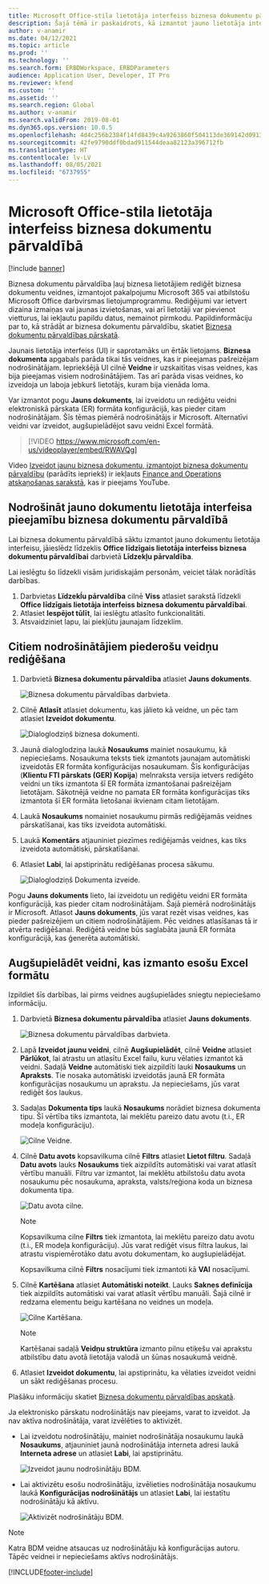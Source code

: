 ```yaml
---
title: Microsoft Office-stila lietotāja interfeiss biznesa dokumentu pārvaldībā
description: Šajā tēmā ir paskaidrots, kā izmantot jauno lietotāja interfeisu (UI) elektroniskā pārskata (ER) struktūras biznesa dokumentu pārvaldības līdzeklī.
author: v-anamir
ms.date: 04/12/2021
ms.topic: article
ms.prod: ''
ms.technology: ''
ms.search.form: ERBDWorkspace, ERBDParameters
audience: Application User, Developer, IT Pro
ms.reviewer: kfend
ms.custom: ''
ms.assetid: ''
ms.search.region: Global
ms.author: v-anamir
ms.search.validFrom: 2019-08-01
ms.dyn365.ops.version: 10.0.5
ms.openlocfilehash: 4d4c256b2384f14fd8439c4a9263860f504113de369142d0913a2538f1f0939f
ms.sourcegitcommit: 42fe9790ddf0bdad911544deaa82123a396712fb
ms.translationtype: HT
ms.contentlocale: lv-LV
ms.lasthandoff: 08/05/2021
ms.locfileid: "6737955"
---
```

# <a name="microsoft-office-style-user-interface-in-business-document-management"></a>Microsoft Office-stila lietotāja interfeiss biznesa dokumentu pārvaldībā

[!include [banner](../includes/banner.md)]

Biznesa dokumentu pārvaldība ļauj biznesa lietotājiem rediģēt biznesa dokumentu veidnes, izmantojot pakalpojumu Microsoft 365 vai atbilstošu Microsoft Office darbvirsmas lietojumprogrammu. Rediģējumi var ietvert dizaina izmaiņas vai jaunas izvietošanas, vai arī lietotāji var pievienot vietturus, lai iekļautu papildu datus, nemainot pirmkodu. Papildinformāciju par to, kā strādāt ar biznesa dokumentu pārvaldību, skatiet [Biznesa dokumentu pārvaldības pārskatā](er-business-document-management.md).

Jaunais lietotāja interfeiss (UI) ir saprotamāks un ērtāk lietojams. **Biznesa dokumenta** apgabals parāda tikai tās veidnes, kas ir pieejamas pašreizējam nodrošinātājam. Iepriekšējā UI cilnē **Veidne** ir uzskaitītas visas veidnes, kas bija pieejamas visiem nodrošinātājiem. Tas arī parāda visas veidnes, ko izveidoja un laboja jebkurš lietotājs, kuram bija vienāda loma.

Var izmantot pogu **Jauns dokuments**, lai izveidotu un rediģētu veidni elektroniskā pārskata (ER) formāta konfigurācijā, kas pieder citam nodrošinātājam. Šīs tēmas piemērā nodrošinātājs ir Microsoft. Alternatīvi veidni var izveidot, augšupielādējot savu veidni Excel formātā.


> [!VIDEO https://www.microsoft.com/en-us/videoplayer/embed/RWAVQg]

Video [Izveidot jaunu biznesa dokumentu, izmantojot biznesa dokumentu pārvaldību](https://youtu.be/gAIYl-mM_pw) (parādīts iepriekš) ir iekļauts [Finance and Operations atskaņošanas sarakstā](https://www.youtube.com/playlist?list=PLcakwueIHoT_SYfIaPGoOhloFoCXiUSyW), kas ir pieejams YouTube.

## <a name="make-the-new-document-ui-in-business-document-management-available"></a>Nodrošināt jauno dokumentu lietotāja interfeisa pieejamību biznesa dokumentu pārvaldībā

Lai biznesa dokumentu pārvaldībā sāktu izmantot jauno dokumentu lietotāja interfeisu, jāieslēdz līdzeklis **Office līdzīgais lietotāja interfeiss biznesa dokumentu pārvaldībai** darbvietā **Līdzekļu pārvaldība**.

Lai ieslēgtu šo līdzekli visām juridiskajām personām, veiciet tālak norādītās darbības.

1. Darbvietas **Lïdzekĺu pārvaldība** cilnē **Viss** atlasiet sarakstā līdzekli **Office līdzīgais lietotāja interfeiss biznesa dokumentu pārvaldībai**.
2. Atlasiet **Iespējot tūlīt**, lai ieslēgtu atlasīto funkcionalitāti.
3. Atsvaidziniet lapu, lai piekļūtu jaunajam līdzeklim.

## <a name="edit-templates-that-are-owned-by-other-providers"></a>Citiem nodrošinātājiem piederošu veidņu rediģēšana

1. Darbvietā **Biznesa dokumentu pārvaldība** atlasiet **Jauns dokuments**.

    ![Biznesa dokumentu pārvaldības darbvieta.](./media/BDM_overview_new_template1.png)

2. Cilnē **Atlasīt** atlasiet dokumentu, kas jālieto kā veidne, un pēc tam atlasiet **Izveidot dokumentu**.

    ![Dialoglodziņš biznesa dokumenti.](./media/BDM_overview_new_template2.png)

3. Jaunā dialoglodziņa laukā **Nosaukums** mainiet nosaukumu, kā nepieciešams. Nosaukuma teksts tiek izmantots jaunajam automātiski izveidotās ER formāta konfigurācijas nosaukumam. Šīs konfigurācijas (**Klientu FTI pārskats (GER) Kopija**) melnraksta versija ietvers rediģēto veidni un tiks izmantota šī ER formāta izmantošanai pašreizējam lietotājam. Sākotnējā veidne no pamata ER formāta konfigurācijas tiks izmantota šī ER formāta lietošanai ikvienam citam lietotājam.
4. Laukā **Nosaukums** nomainiet nosaukumu pirmās rediģējamās veidnes pārskatīšanai, kas tiks izveidota automātiski.
5. Laukā **Komentārs** atjauniniet piezīmes rediģējamās veidnes, kas tiks izveidota automātiski, pārskatīšanai.
6. Atlasiet **Labi**, lai apstiprinātu rediģēšanas procesa sākumu.

    ![Dialoglodziņš Dokumenta izveide.](./media/BDM_overview_new_template3.png)

Pogu **Jauns dokuments** lieto, lai izveidotu un rediģētu veidni ER formāta konfigurācijā, kas pieder citam nodrošinātājam. Šajā piemērā nodrošinātājs ir Microsoft. Atlasot **Jauns dokuments**, jūs varat rezēt visas veidnes, kas pieder pašreizējiem un citiem nodrošinātājiem. Pēc veidnes atlasīšanas tā ir atvērta rediģēšanai. Rediģētā veidne būs saglabāta jaunā ER formāta konfigurācijā, kas ģenerēta automātiski.

## <a name="upload-a-template-that-uses-an-existing-excel-format"></a>Augšupielādēt veidni, kas izmanto esošu Excel formātu
Izpildiet šīs darbības, lai pirms veidnes augšupielādes sniegtu nepieciešamo informāciju.

1. Darbvietā **Biznesa dokumentu pārvaldība** atlasiet **Jauns dokuments**.

    ![Biznesa dokumentu pārvaldības darbvieta.](./media/BDM_overview_new_template1.png)
    
2. Lapā **Izveidot jaunu veidni**, cilnē **Augšupielādēt**, cilnē **Veidne** atlasiet **Pārlūkot**, lai atrastu un atlasītu Excel failu, kuru vēlaties izmantot kā veidni. Sadaļā **Veidne** automātiski tiek aizpildīti lauki **Nosaukums** un **Apraksts**. Tie nosaka automātiski izveidotās jaunā ER formāta konfigurācijas nosaukumu un aprakstu. Ja nepieciešams, jūs varat rediģēt šos laukus.
3. Sadaļas **Dokumenta tips** laukā **Nosaukums** norādiet biznesa dokumenta tipu. Šī vērtība tiks izmantota, lai meklētu pareizo datu avotu (t.i., ER modeļa konfigurāciju).

    ![Cilne Veidne.](./media/BDM_overview_new_UI_import_21.jpg)

4. Cilnē **Datu avots** kopsavilkuma cilnē **Filtrs** atlasiet **Lietot filtru**. Sadaļā **Datu avots** lauks **Nosaukums** tiek aizpildīts automātiski vai varat atlasīt vērtību manuāli. Filtru var izmantot, lai meklētu atbilstošu datu avota nosaukumu pēc nosaukuma, apraksta, valsts/reģiona koda un biznesa dokumenta tipa.

    ![Datu avota cilne.](./media/BDM_overview_new_UI_import_31.jpg)
    
    > [!NOTE]
    > Kopsavilkuma cilne **Filtrs** tiek izmantota, lai meklētu pareizo datu avotu (t.i., ER modeļa konfigurāciju). Jūs varat rediģēt visus filtra laukus, lai atrastu vispiemērotāko datu avotu dokumentam, ko augšupielādējat.
    > 
    > Kopsavilkuma cilnē **Filtrs** nosacījumi tiek izmantoti kā **VAI** nosacījumi.
    
5. Cilnē **Kartēšana** atlasiet **Automātiski noteikt**. Lauks **Saknes definīcija** tiek aizpildīts automātiski vai varat atlasīt vērtību manuāli. Šajā cilnē ir redzama elementu beigu kartēšana no veidnes un modeļa.

    ![Cilne Kartēšana.](./media/BDM_overview_new_UI_import_41.jpg)
    
   > [!NOTE]
   > Kartēšanai sadaļā **Veidņu struktūra** izmanto pilnu etiķešu vai aprakstu atbilstību datu avotā lietotāja valodā un šūnas nosaukumā veidnē.

6. Atlasiet **Izveidot dokumentu**, lai apstiprinātu, ka vēlaties izveidot veidni un sākt rediģēšanas procesu.

Plašāku informāciju skatiet [Biznesa dokumentu pārvaldības apskatā](er-business-document-management.md).

Ja elektronisko pārskatu nodrošinātājs nav pieejams, varat to izveidot. Ja nav aktīva nodrošinātāja, varat izvēlēties to aktivizēt.

- Lai izveidotu nodrošinātāju, mainiet nodrošinātāja nosaukumu laukā **Nosaukums**, atjauniniet jaunā nodrošinātāja interneta adresi laukā **Interneta adrese** un atlasiet **Labi**, lai apstiprinātu.

    ![Izveidot jaunu nodrošinātāju BDM.](./media/bdm_create_provider.png)
    
- Lai aktivizētu esošu nodrošinātāju, izvēlieties nodrošinātāja nosaukumu laukā **Konfigurācijas nodrošinātājs** un atlasiet **Labi**, lai iestatītu nodrošinātāju kā aktīvu.

    ![Aktivizēt nodrošinātāju BDM.](./media/bdm_choose_provider.png)

> [!NOTE]
> Katra BDM veidne atsaucas uz nodrošinātāju kā konfigurācijas autoru. Tāpēc veidnei ir nepieciešams aktīvs nodrošinātājs.

[!INCLUDE[footer-include](../../../includes/footer-banner.md)]

